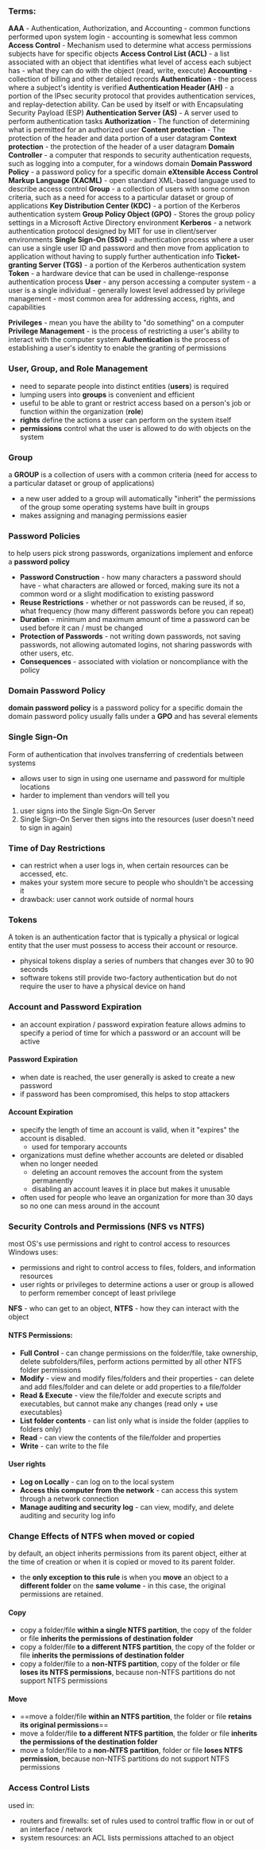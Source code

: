 ### **Terms:**
**AAA** - Authentication, Authorization, and Accounting - common functions performed upon system login - accounting is somewhat less common
**Access Control** - Mechanism used to determine what access permissions subjects have for specific objects
**Access Control List (ACL)** - a list associated with an object that identifies what level of access each subject has - what they can do with the object (read, write, execute)
**Accounting** - collection of billing and other detailed records
**Authentication** - the process where a subject's identity is verified
**Authentication Header (AH)** - a portion of the IPsec security protocol that provides authentication services, and replay-detection ability. Can be used by itself or with Encapsulating Security Payload (ESP)
**Authentication Server (AS)** - A server used to perform authentication tasks
**Authorization** - The function of determining what is permitted for an authorized user
**Content protection** - The protection of the header and data portion of a user datagram
**Context protection** - the protection of the header of a user datagram
**Domain Controller** - a computer that responds to security authentication requests, such as logging into a computer, for a windows domain
**Domain Password Policy** - a password policy for a specific domain
**eXtensible Access Control Markup Language (XACML)** - open standard XML-based language used to describe access control
**Group** - a collection of users with some common criteria, such as a need for access to a particular dataset or group of applications
**Key Distribution Center (KDC)** - a portion of the Kerberos authentication system
**Group Policy Object (GPO)** - Stores the group policy settings in a Microsoft Active Directory environment
**Kerberos** - a network authentication protocol designed by MIT for use in client/server environments
**Single Sign-On (SSO)** - authentication process where a user can use a single user ID and password and then move from application to application without having to supply further authentication info
**Ticket-granting Server (TGS)** - a portion of the Kerberos authentication system
**Token** - a hardware device that can be used in challenge-response authentication process
**User** - any person accessing a computer system - a user is a single individual - generally lowest level addressed by privilege management - most common area for addressing access, rights, and capabilities

**Privileges** - mean you have the ability to "do something" on a computer
**Privilege Management** - is the process of restricting a user's ability to interact with the computer system
**Authentication** is the process of establishing a user's identity to enable the granting of permissions

### User, Group, and Role Management
- need to separate people into distinct entities (**users**) is required
- lumping users into **groups** is convenient and efficient
- useful to be able to grant or restrict access based on a person's job or function within the organization (**role**)
- **rights** define the actions a user can perform on the system itself
- **permissions** control what the user is allowed to do with objects on the system

### Group
a **GROUP** is a collection of users with a common criteria (need for access to a particular dataset or group of applications)
- a new user added to a group will automatically "inherit" the permissions of the group
some operating systems have built in groups
- makes assigning and managing permissions easier

### Password Policies
to help users pick strong passwords, organizations implement and enforce a **password policy**
- **Password Construction** - how many characters a password should have - what characters are allowed or forced, making sure its not a common word or a slight modification to existing password
- **Reuse Restrictions** - whether or not passwords can be reused, if so, what frequency (how many different passwords before you can repeat)
- **Duration** - minimum and maximum amount of time a password can be used before it can / must be changed
- **Protection of Passwords** - not writing down passwords, not saving passwords, not allowing automated logins, not sharing passwords with other users, etc.
- **Consequences** - associated with violation or noncompliance with the policy

### Domain Password Policy
**domain password policy** is a password policy for a specific domain
the domain password policy usually falls under a **GPO** and has several elements

### Single Sign-On
Form of authentication that involves transferring of credentials between systems
- allows user to sign in using one username and password for multiple locations
- harder to implement than vendors will tell you
1. user signs into the Single Sign-On Server
2. Single Sign-On Server then signs into the resources (user doesn't need to sign in again)

### Time of Day Restrictions
- can restrict when a user logs in, when certain resources can be accessed, etc.
- makes your system more secure to people who shouldn't be accessing it
- drawback: user cannot work outside of normal hours

### Tokens
A token is an authentication factor that is typically a physical or logical entity that the user must possess to access their account or resource.
- physical tokens display a series of numbers that changes ever 30 to 90 seconds
- software tokens still provide two-factory authentication but do not require the user to have a physical device on hand

### Account and Password Expiration
- an account expiration / password expiration feature allows admins to specify a period of time for which a password or an account will be active
#### Password Expiration 
- when date is reached, the user generally is asked to create a new password
- if password has been compromised, this helps to stop attackers
#### Account Expiration
- specify the length of time an account is valid, when it "expires" the account is disabled.
	- used for temporary accounts
- organizations must define whether accounts are deleted or disabled when no longer needed
	- deleting an account removes the account from the system permanently
	- disabling an account leaves it in place but makes it unusable
- often used for people who leave an organization for more than 30 days so no one can mess around in the account

### Security Controls and Permissions (NFS vs NTFS)
most OS's use permissions and right to control access to resources
Windows uses:
- permissions and right to control access to files, folders, and information resources
- user rights or privileges to determine actions a user or group is allowed to perform
remember concept of least privilege

**NFS** - who can get to an object, **NTFS** - how they can interact with the object
#### NTFS Permissions:
- **Full Control** - can change permissions on the folder/file, take ownership, delete subfolders/files, perform actions permitted by all other NTFS folder permissions
- **Modify** - view and modify files/folders and their properties - can delete and add files/folder and can delete or add properties to a file/folder
- **Read & Execute** - view the file/folder and execute scripts and executables, but cannot make any changes (read only + use executables)
- **List folder contents** - can list only what is inside the folder (applies to folders only)
- **Read** - can view the contents of the file/folder and properties
- **Write** - can write to the file
#### User rights
- **Log on Locally** - can log on to the local system
- **Access this computer from the network** - can access this system through a network connection
- **Manage auditing and security log** - can view, modify, and delete auditing and security log info

### Change Effects of NTFS when moved or copied
by default, an object inherits permissions from its parent object, either at the time of creation or when it is copied or moved to its parent folder.
- the **only exception to this rule** is when you **move** an object to a **different folder** on the **same volume** - in this case, the original permissions are retained.
#### Copy
- copy a folder/file **within a single NTFS partition**, the copy of the folder or file **inherits the permissions of destination folder**
- copy a folder/file **to a different NTFS partition**, the copy of the folder or file **inherits the permissions of destination folder**
- copy a folder/file to a **non-NTFS partition**, copy of the folder or file **loses its NTFS permissions**, because non-NTFS partitions do not support NTFS permissions
#### Move
- ==move a folder/file **within an NTFS partition**, the folder or file **retains its original permissions**==
- move a folder/file **to a different NTFS partition**, the folder or file **inherits the permissions of the destination folder**
- move a folder/file to a **non-NTFS partition**, folder or file **loses NTFS permission**, because non-NTFS partitions do not support NTFS permissions

### Access Control Lists
used in:
- routers and firewalls: set of rules used to control traffic flow in or out of an interface / network
- system resources: an ACL lists permissions attached to an object